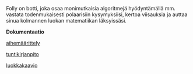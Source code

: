 Folly on botti, joka osaa monimutkaisia algoritmejä hyödyntämällä mm. vastata todenmukaisesti polaarisiin kysymyksiisi, kertoa viisauksia ja auttaa sinua kolmannen luokan matematiikan läksyissäsi.

**Dokumentaatio**

[aihemäärittely](dokumentaatio/aihemäärittely.md)

[tuntikirjanpito](dokumentaatio/tuntikirjanpito.md)

[luokkakaavio](dokumentaatio/aiheenKuvausJaRakenne.md)
